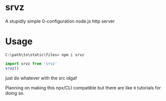 # srvz
A stupidly simple 0-configuration node.js http server
# Usage

`C:\path\to\static\files> npm i srvz`

```js
import srvz from 'srvz'
srvz()
```

just do whatever with the src idgaf

Planning on making this npx/CLI compatible but there are like `0` tutorials for doing so.
